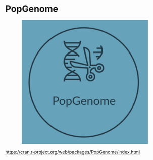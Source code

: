 # PopGenome

<p align="center">
<img src="https://github.com/pievos101/PopGenome/blob/main/logo.png" width="400">
</p>


https://cran.r-project.org/web/packages/PopGenome/index.html
